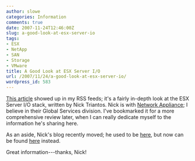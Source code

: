 ```yaml
---
author: slowe
categories: Information
comments: true
date: 2007-11-24T12:46:00Z
slug: a-good-look-at-esx-server-io
tags:
- ESX
- NetApp
- SAN
- Storage
- VMware
title: A Good Look at ESX Server I/O
url: /2007/11/24/a-good-look-at-esx-server-io/
wordpress_id: 583
---
```


[This article](http://blogs.netapp.com/storage_nuts_n_bolts/2007/11/a-look-at-the-e.html) showed up in my RSS feeds; it's a fairly in-depth look at the ESX Server I/O stack, written by Nick Triantos. Nick is with [Network Appliance](http://www.netapp.com/); I believe in their Global Services division. I've bookmarked it for a more comprehensive review later, when I can really dedicate myself to the information he's sharing here.

As an aside, Nick's blog recently moved; he used to be [here](http://storagefoo.blogspot.com/), but now can be found [here](http://blogs.netapp.com/storage_nuts_n_bolts/) instead.

Great information---thanks, Nick!
